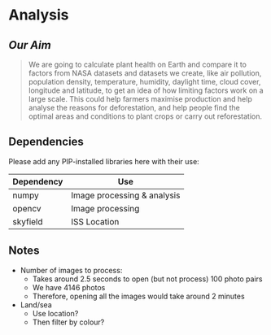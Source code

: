 # Analysis
## *Our Aim*
> We are going to calculate plant health on Earth and compare it to factors from NASA datasets and datasets we create, like air pollution, population density, temperature, humidity, daylight time, cloud cover, longitude and latitude, to get an idea of how limiting factors work on a large scale. This could help farmers maximise production and help analyse the reasons for deforestation, and help people find the optimal areas and conditions to plant crops or carry out reforestation.
## Dependencies
Please add any PIP-installed libraries here with their use:

| Dependency | Use                         |
|------------|-----------------------------|
| numpy      | Image processing & analysis |
| opencv     | Image processing            |
| skyfield   | ISS Location                |

## Notes
* Number of images to process:
  * Takes around 2.5 seconds to open (but not process) 100 photo pairs
  * We have 4146 photos
  * Therefore, opening all the images would take around 2 minutes
* Land/sea
  * Use location?
  * Then filter by colour?